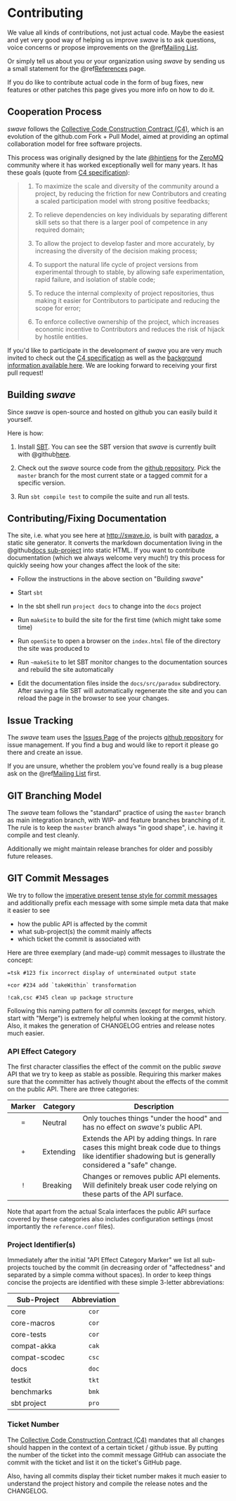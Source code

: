Contributing
============

We value all kinds of contributions, not just actual code. Maybe the easiest and yet very good way
of helping us improve *swave* is to ask questions, voice concerns or propose improvements on the
@ref[Mailing List](../support.md#mailing-list).

Or simply tell us about you or your organization using *swave* by sending us a small statement for the
@ref[References](references.md) page.

If you do like to contribute actual code in the form of bug fixes, new features or other patches this page gives
you more info on how to do it.


Cooperation Process
-------------------

*swave* follows the [Collective Code Construction Contract (C4)][1], which is an evolution of the github.com Fork + Pull
Model, aimed at providing an optimal collaboration model for free software projects.

This process was originally designed by the late [@hintjens][2] for the [ZeroMQ][3] community where it has worked
exceptionally well for many years. It has these goals (quote from [C4 specification][1]):

> 1. To maximize the scale and diversity of the community around a project, by reducing the friction for new Contributors and creating a scaled participation model with strong positive feedbacks;
>
> 2. To relieve dependencies on key individuals by separating different skill sets so that there is a larger pool of competence in any required domain;
>
> 3. To allow the project to develop faster and more accurately, by increasing the diversity of the decision making process;
>
> 4. To support the natural life cycle of project versions from experimental through to stable, by allowing safe experimentation, rapid failure, and isolation of stable code;
>
> 5. To reduce the internal complexity of project repositories, thus making it easier for Contributors to participate and reducing the scope for error;
>
> 6. To enforce collective ownership of the project, which increases economic incentive to Contributors and reduces the risk of hijack by hostile entities.

If you'd like to participate in the development of *swave* you are very much invited to check out the
[C4 specification][1] as well as the [background information available here][4].
We are looking forward to receiving your first pull request!

  [1]: http://rfc.zeromq.org/spec:42/C4/
  [2]: http://hintjens.com/
  [3]: http://zeromq.org/
  [4]: http://zguide.zeromq.org/page:chapter6#The-ZeroMQ-Process-C


Building *swave*
----------------

Since *swave* is open-source and hosted on github you can easily build it yourself.

Here is how:

1. Install [SBT](http://www.scala-sbt.org/).
   You can see the SBT version that *swave* is currently built with @github[here](/project/build.properties).
   
2. Check out the *swave* source code from the [github repository].
   Pick the `master` branch for the most current state or a tagged commit for a specific version.
   
3. Run `sbt compile test` to compile the suite and run all tests.


Contributing/Fixing Documentation
---------------------------------

The site, i.e. what you see here at http://swave.io, is built with [paradox], a static site generator.
It converts the markdown documentation living in the @github[docs sub-project](/docs/) into static HTML.
If you want to contribute documentation (which we always welcome very much!) try this process for quickly seeing
how your changes affect the look of the site: 

* Follow the instructions in the above section on "Building *swave*"

* Start `sbt`

* In the sbt shell run `project docs` to change into the `docs` project

* Run `makeSite` to build the site for the first time (which might take some time)

* Run `openSite` to open a browser on the `index.html` file of the directory the site was produced to
 
* Run `~makeSite` to let SBT monitor changes to the documentation sources and rebuild the site automatically
 
* Edit the documentation files inside the `docs/src/paradox` subdirectory.
  After saving a file SBT will automatically regenerate the site and you can reload the page in the browser
  to see your changes.
  
  [paradox]: https://github.com/lightbend/paradox


Issue Tracking
--------------

The *swave* team uses the [Issues Page] of the projects [github repository] for issue management.
If you find a bug and would like to report it please go there and create an issue.

If you are unsure, whether the problem you've found really is a bug please ask on the
@ref[Mailing List](../support.md) first.

  [Issues Page]: https://github.com/sirthias/swave/issues
  [github repository]: https://github.com/sirthias/swave/  
  
  
GIT Branching Model
-------------------

The *swave* team follows the "standard" practice of using the `master` branch as main integration branch,
with WIP- and feature branches branching of it. The rule is to keep the `master` branch always "in good shape",
i.e. having it compile and test cleanly.

Additionally we might maintain release branches for older and possibly future releases.


GIT Commit Messages
-------------------

We try to follow the [imperative present tense style for commit messages][style] and additionally prefix each message
with some simple meta data that make it easier to see

- how the public API is affected by the commit
- what sub-project(s) the commit mainly affects
- which ticket the commit is associated with

Here are three exemplary (and made-up) commit messages to illustrate the concept:

```nohighlight
=tsk #123 fix incorrect display of unterminated output state

+cor #234 add `takeWithin` transformation

!cak,csc #345 clean up package structure
```

Following this naming pattern for *all* commits (except for merges, which start with "Merge") is extremely helpful when
looking at the commit history. Also, it makes the generation of CHANGELOG entries and release notes much easier.

  [style]: http://tbaggery.com/2008/04/19/a-note-about-git-commit-messages.html


### API Effect Category  
  
The first character classifies the effect of the commit on the public *swave* API that we try to keep as stable as
possible. Requiring this marker makes sure that the committer has actively thought about the effects of the commit on
the public API. There are three categories:

|Marker|Category |Description                                                                    
|:----:|---------|-----------
| `=`  |Neutral  |Only touches things "under the hood" and has no effect on *swave's* public API.
| `+`  |Extending|Extends the API by adding things. In rare cases this might break code due to things like identifier shadowing but is generally considered a "safe" change.
| `!`  |Breaking |Changes or removes public API elements. Will definitely break user code relying on these parts of the API surface.

Note that apart from the actual Scala interfaces the public API surface covered by these categories also includes
configuration settings (most importantly the `reference.conf` files).


### Project Identifier(s)
  
Immediately after the initial "API Effect Category Marker" we list all sub-projects touched by the commit (in decreasing
order of "affectedness" and separated by a simple comma without spaces). In order to keep things concise the projects
are identified with these simple 3-letter abbreviations:
  
| Sub-Project |Abbreviation|
|-------------|:----------:|
|core         |   `cor`    |
|core-macros  |   `cor`    |
|core-tests   |   `cor`    |
|compat-akka  |   `cak`    |
|compat-scodec|   `csc`    |
|docs         |   `doc`    |
|testkit      |   `tkt`    |
|benchmarks   |   `bmk`    |
|sbt project  |   `pro`    |


### Ticket Number

The [Collective Code Construction Contract (C4)][1] mandates that all changes should happen in the context of a certain
ticket / github issue. By putting the number of the ticket into the commit message GitHub can associate the commit with
the ticket and list it on the ticket's GitHub page.

Also, having all commits display their ticket number makes it much easier to understand the project history and compile
the release notes and the CHANGELOG.